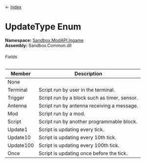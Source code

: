 ← [Index](Api-Index)

# UpdateType Enum

**Namespace:** [Sandbox.ModAPI.Ingame](Sandbox.ModAPI.Ingame)  
**Assembly:** Sandbox.Common.dll

###### Fields

|Member|Description|
|---|---|
|None||
|Terminal|Script run by user in the terminal.|
|Trigger|Script run by a block such as timer, sensor.|
|Antenna|Script run by antenna receiving a message.|
|Mod|Script run by a mod.|
|Script|Script run by another programmable block.|
|Update1|Script is updating every tick.|
|Update10|Script is updating every 10th tick.|
|Update100|Script is updating every 100th tick.|
|Once|Script is updating once before the tick.|

